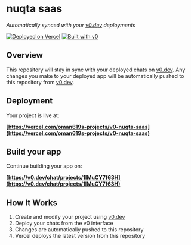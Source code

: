 # nuqta saas

*Automatically synced with your [v0.dev](https://v0.dev) deployments*

[![Deployed on Vercel](https://img.shields.io/badge/Deployed%20on-Vercel-black?style=for-the-badge&logo=vercel)](https://vercel.com/oman619s-projects/v0-nuqta-saas)
[![Built with v0](https://img.shields.io/badge/Built%20with-v0.dev-black?style=for-the-badge)](https://v0.dev/chat/projects/1IMuCY7f63H)

## Overview

This repository will stay in sync with your deployed chats on [v0.dev](https://v0.dev).
Any changes you make to your deployed app will be automatically pushed to this repository from [v0.dev](https://v0.dev).

## Deployment

Your project is live at:

**[https://vercel.com/oman619s-projects/v0-nuqta-saas](https://vercel.com/oman619s-projects/v0-nuqta-saas)**

## Build your app

Continue building your app on:

**[https://v0.dev/chat/projects/1IMuCY7f63H](https://v0.dev/chat/projects/1IMuCY7f63H)**

## How It Works

1. Create and modify your project using [v0.dev](https://v0.dev)
2. Deploy your chats from the v0 interface
3. Changes are automatically pushed to this repository
4. Vercel deploys the latest version from this repository